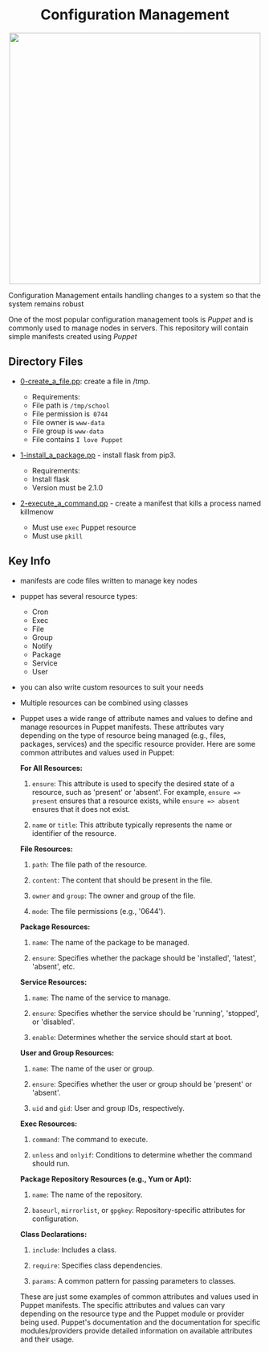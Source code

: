 <h1 align='center'> Configuration Management</h1>

<p align='center'><image src='img/pplogo.svg.png' width=500></p>

Configuration Management entails handling changes to a system so that the
system remains robust

One of the most popular configuration management tools is *Puppet* and is
commonly used to manage nodes in servers. This repository will contain
simple manifests created using *Puppet*

## Directory Files

* [0-create_a_file.pp](0-create_a_file.pp): create a file in /tmp.
  * Requirements:
  * File path is `/tmp/school`
  * File permission is` 0744`
  * File owner is `www-data`
  * File group is `www-data`
  * File contains `I love Puppet`

* [1-install_a_package.pp](1-install_a_package.pp) -  install flask from pip3.
  * Requirements:
  * Install flask
  * Version must be 2.1.0

* [2-execute_a_command.pp](2-execute_a_command.pp) - create a manifest that kills a process named killmenow
  * Must use `exec` Puppet resource
  * Must use `pkill`

## Key Info

* manifests are code files written to manage key nodes
* puppet has several resource types:
  * Cron
  * Exec
  * File
  * Group
  * Notify
  * Package
  * Service
  * User
* you can also write custom resources to suit your needs
* Multiple resources can be combined using classes

* Puppet uses a wide range of attribute names and values to define and manage resources in Puppet manifests. These attributes vary depending on the type of resource being managed (e.g., files, packages, services) and the specific resource provider. Here are some common attributes and values used in Puppet:

  **For All Resources:**
  
  1. `ensure`: This attribute is used to specify the desired state of a resource, such as 'present' or 'absent'. For example, `ensure => present` ensures that a resource exists, while `ensure => absent` ensures that it does not exist.
  
  2. `name` or `title`: This attribute typically represents the name or identifier of the resource.
  
  **File Resources:**
  
  1. `path`: The file path of the resource.
  
  2. `content`: The content that should be present in the file.
  
  3. `owner` and `group`: The owner and group of the file.
  
  4. `mode`: The file permissions (e.g., '0644').
  
  **Package Resources:**
  
  1. `name`: The name of the package to be managed.
  
  2. `ensure`: Specifies whether the package should be 'installed', 'latest', 'absent', etc.
  
  **Service Resources:**
  
  1. `name`: The name of the service to manage.
  
  2. `ensure`: Specifies whether the service should be 'running', 'stopped', or 'disabled'.
  
  3. `enable`: Determines whether the service should start at boot.
  
  **User and Group Resources:**
  
  1. `name`: The name of the user or group.
  
  2. `ensure`: Specifies whether the user or group should be 'present' or 'absent'.
  
  3. `uid` and `gid`: User and group IDs, respectively.
  
  **Exec Resources:**
  
  1. `command`: The command to execute.
  
  2. `unless` and `onlyif`: Conditions to determine whether the command should run.
  
  **Package Repository Resources (e.g., Yum or Apt):**
  
  1. `name`: The name of the repository.
  
  2. `baseurl`, `mirrorlist`, or `gpgkey`: Repository-specific attributes for configuration.
  
  **Class Declarations:**
  
  1. `include`: Includes a class.
  
  2. `require`: Specifies class dependencies.
  
  3. `params`: A common pattern for passing parameters to classes.
  
  These are just some examples of common attributes and values used in Puppet manifests. The specific attributes and values can vary depending on the resource type and the Puppet module or provider being used. Puppet's documentation and the documentation for specific modules/providers provide detailed information on available attributes and their usage.
  